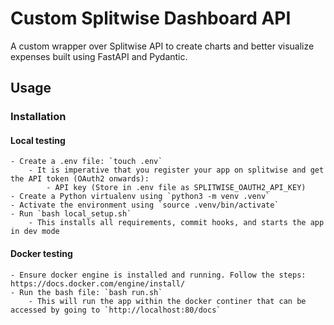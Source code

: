 # Custom Splitwise Dashboard API

A custom wrapper over Splitwise API to create charts and better visualize expenses built using FastAPI and Pydantic.

## Usage

### Installation

#### Local testing
    - Create a .env file: `touch .env`
        - It is imperative that you register your app on splitwise and get the API token (OAuth2 onwards):
            - API key (Store in .env file as SPLITWISE_OAUTH2_API_KEY)
    - Create a Python virtualenv using `python3 -m venv .venv`
    - Activate the environment using `source .venv/bin/activate`
    - Run `bash local_setup.sh`
        - This installs all requirements, commit hooks, and starts the app in dev mode

#### Docker testing
    - Ensure docker engine is installed and running. Follow the steps: https://docs.docker.com/engine/install/
    - Run the bash file: `bash run.sh`
        - This will run the app within the docker continer that can be accessed by going to `http://localhost:80/docs`
